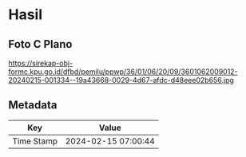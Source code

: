 # Hasil

## Foto C Plano

https://sirekap-obj-formc.kpu.go.id/dfbd/pemilu/ppwp/36/01/06/20/09/3601062009012-20240215-001334--19a43668-0029-4d67-afdc-d48eee02b656.jpg


## Metadata

| Key        | Value               |
| ---------- | ------------------- |
| Time Stamp | 2024-02-15 07:00:44 |



